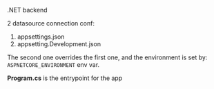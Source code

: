.NET backend

2 datasource connection conf:

1. appsettings.json
2. appsetting.Development.json

The second one overrides the first one, and the environment is set by:
``
ASPNETCORE_ENVIRONMENT
``
env var.


**Program.cs** is the entrypoint for the app
